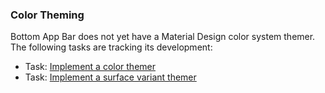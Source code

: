 ### Color Theming

Bottom App Bar does not yet have a Material Design color system themer. The following tasks are
tracking its development:

- Task: [Implement a color themer](https://www.pivotaltracker.com/story/show/157095394)
- Task: [Implement a surface variant themer](https://www.pivotaltracker.com/story/show/156933141)
